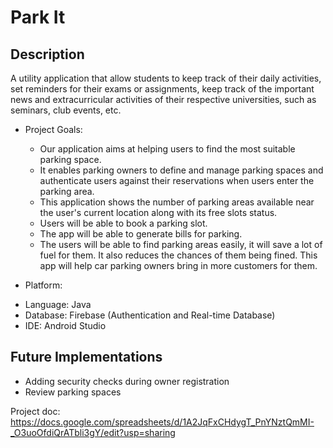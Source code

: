 Park It
=============================

Description
------------

A utility application that allow students to keep track of their daily activities, set reminders for their exams or assignments, keep track of the important news and extracurricular activities of their respective universities, such as seminars, club events, etc.


- Project Goals: 

  * Our application aims at helping users to find the most suitable parking space.
  * It enables parking owners to define and manage parking spaces and authenticate users against their reservations when users enter the parking area.
  * This application shows the number of parking areas available near the user's current location along with its free slots status.
  * Users will be able to book a parking slot.
  * The app will be able to generate bills for parking.
  * The users will be able to find parking areas easily, it will save a lot of fuel for them. It also reduces the chances of them being fined. This app will help car parking owners bring in more customers for them.

- Platform: 
 * Language: Java
 * Database: Firebase (Authentication and Real-time Database)
 * IDE: Android Studio

Future Implementations
---------------

- Adding security checks during owner registration
- Review parking spaces



Project doc: https://docs.google.com/spreadsheets/d/1A2JqFxCHdygT_PnYNztQmMI-_O3uoOfdiQrATbli3gY/edit?usp=sharing


